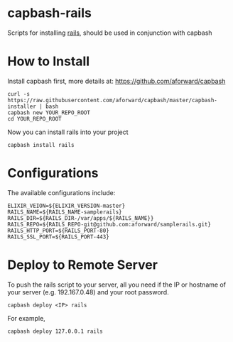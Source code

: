 capbash-rails
==============

Scripts for installing [rails](https://github.com/railsframework/rails), should be used in conjunction with capbash

# How to Install #

Install capbash first, more details at:
https://github.com/aforward/capbash

```
curl -s https://raw.githubusercontent.com/aforward/capbash/master/capbash-installer | bash
capbash new YOUR_REPO_ROOT
cd YOUR_REPO_ROOT
```

Now you can install rails into your project

```
capbash install rails
```

# Configurations #

The available configurations include:

```
ELIXIR_VEION=${ELIXIR_VERSION-master}
RAILS_NAME=${RAILS_NAME-samplerails}
RAILS_DIR=${RAILS_DIR-/var/apps/${RAILS_NAME}}
RAILS_REPO=${RAILS_REPO-git@github.com:aforward/samplerails.git}
RAILS_HTTP_PORT=${RAILS_PORT-80}
RAILS_SSL_PORT=${RAILS_PORT-443}
```


# Deploy to Remote Server #

To push the rails script to your server, all you need if the IP or hostname of your server (e.g. 192.167.0.48) and your root password.

```
capbash deploy <IP> rails
```

For example,

```
capbash deploy 127.0.0.1 rails
```
